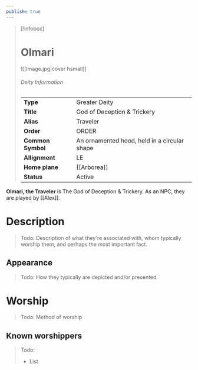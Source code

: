 ```yaml
---
publish: true
---
```

> [!infobox]  
> # Olmari
> ![[Image.jpg|cover hsmall]]  
> ###### Deity Information
> | | |  
> |---|---|  
> | **Type** | Greater Deity |
> | **Title** | God of Deception & Trickery |
> | **Alias** | Traveler | 
> | **Order** | ORDER |
> | **Common Symbol** | An ornamented hood, held in a circular shape |
> | **Allignment** | LE |
> | **Home plane** | [[Arborea]] |
> | **Status** | Active |

**Olmari, the Traveler** is The God of Deception & Trickery. As an NPC, they are played by [[Alex]].
# Description
> Todo: Description of what they're associated with, whom typically worship them, and perhaps the most important fact.
## Appearance
> Todo: How they typically are depicted and/or presented.
# Worship
> Todo: Method of worship
## Known worshippers
> Todo: 
> - List